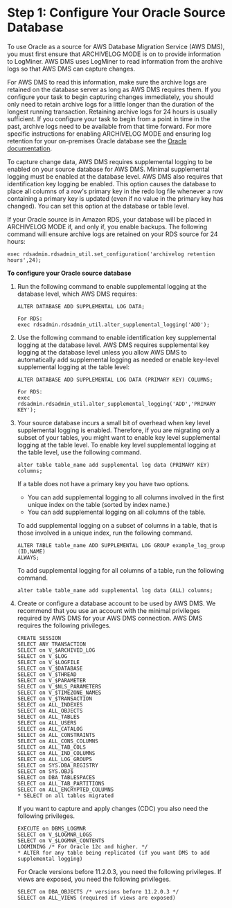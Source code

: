 # Step 1: Configure Your Oracle Source Database<a name="CHAP_On-PremOracle2Aurora.Steps.ConfigureOracle"></a>

To use Oracle as a source for AWS Database Migration Service \(AWS DMS\), you must first ensure that ARCHIVELOG MODE is on to provide information to LogMiner\. AWS DMS uses LogMiner to read information from the archive logs so that AWS DMS can capture changes\. 

For AWS DMS to read this information, make sure the archive logs are retained on the database server as long as AWS DMS requires them\. If you configure your task to begin capturing changes immediately, you should only need to retain archive logs for a little longer than the duration of the longest running transaction\. Retaining archive logs for 24 hours is usually sufficient\. If you configure your task to begin from a point in time in the past, archive logs need to be available from that time forward\. For more specific instructions for enabling ARCHIVELOG MODE and ensuring log retention for your on\-premises Oracle database see the [Oracle documentation](https://community.oracle.com/thread/3717174)\. 

To capture change data, AWS DMS requires supplemental logging to be enabled on your source database for AWS DMS\. Minimal supplemental logging must be enabled at the database level\. AWS DMS also requires that identification key logging be enabled\. This option causes the database to place all columns of a row's primary key in the redo log file whenever a row containing a primary key is updated \(even if no value in the primary key has changed\)\. You can set this option at the database or table level\.

If your Oracle source is in Amazon RDS, your database will be placed in ARCHIVELOG MODE if, and only if, you enable backups\. The following command will ensure archive logs are retained on your RDS source for 24 hours:

```
exec rdsadmin.rdsadmin_util.set_configuration('archivelog retention hours',24);
```

**To configure your Oracle source database**

1. Run the following command to enable supplemental logging at the database level, which AWS DMS requires:

   ```
   ALTER DATABASE ADD SUPPLEMENTAL LOG DATA;
   
   For RDS:
   exec rdsadmin.rdsadmin_util.alter_supplemental_logging('ADD');
   ```

1. Use the following command to enable identification key supplemental logging at the database level\. AWS DMS requires supplemental key logging at the database level unless you allow AWS DMS to automatically add supplemental logging as needed or enable key\-level supplemental logging at the table level:

   ```
   ALTER DATABASE ADD SUPPLEMENTAL LOG DATA (PRIMARY KEY) COLUMNS;
   
   For RDS:
   exec rdsadmin.rdsadmin_util.alter_supplemental_logging('ADD','PRIMARY KEY');
   ```

1. Your source database incurs a small bit of overhead when key level supplemental logging is enabled\. Therefore, if you are migrating only a subset of your tables, you might want to enable key level supplemental logging at the table level\. To enable key level supplemental logging at the table level, use the following command\.

   ```
   alter table table_name add supplemental log data (PRIMARY KEY) columns;
   ```

   If a table does not have a primary key you have two options\.
   + You can add supplemental logging to all columns involved in the first unique index on the table \(sorted by index name\.\) 
   + You can add supplemental logging on all columns of the table\. 

   To add supplemental logging on a subset of columns in a table, that is those involved in a unique index, run the following command\.

   ```
   ALTER TABLE table_name ADD SUPPLEMENTAL LOG GROUP example_log_group (ID,NAME) 
   ALWAYS;
   ```

   To add supplemental logging for all columns of a table, run the following command\.

   ```
   alter table table_name add supplemental log data (ALL) columns;                       
   ```

1. Create or configure a database account to be used by AWS DMS\. We recommend that you use an account with the minimal privileges required by AWS DMS for your AWS DMS connection\. AWS DMS requires the following privileges\. 

   ```
   CREATE SESSION
   SELECT ANY TRANSACTION
   SELECT on V_$ARCHIVED_LOG
   SELECT on V_$LOG
   SELECT on V_$LOGFILE
   SELECT on V_$DATABASE
   SELECT on V_$THREAD
   SELECT on V_$PARAMETER
   SELECT on V_$NLS_PARAMETERS
   SELECT on V_$TIMEZONE_NAMES
   SELECT on V_$TRANSACTION
   SELECT on ALL_INDEXES
   SELECT on ALL_OBJECTS
   SELECT on ALL_TABLES
   SELECT on ALL_USERS
   SELECT on ALL_CATALOG
   SELECT on ALL_CONSTRAINTS
   SELECT on ALL_CONS_COLUMNS
   SELECT on ALL_TAB_COLS
   SELECT on ALL_IND_COLUMNS
   SELECT on ALL_LOG_GROUPS
   SELECT on SYS.DBA_REGISTRY
   SELECT on SYS.OBJ$
   SELECT on DBA_TABLESPACES
   SELECT on ALL_TAB_PARTITIONS
   SELECT on ALL_ENCRYPTED_COLUMNS
   * SELECT on all tables migrated
   ```

   If you want to capture and apply changes \(CDC\) you also need the following privileges\.

   ```
   EXECUTE on DBMS_LOGMNR 
   SELECT on V_$LOGMNR_LOGS
   SELECT on V_$LOGMNR_CONTENTS
   LOGMINING /* For Oracle 12c and higher. */
   * ALTER for any table being replicated (if you want DMS to add supplemental logging)
   ```

   For Oracle versions before 11\.2\.0\.3, you need the following privileges\. If views are exposed, you need the following privileges\.

   ```
   SELECT on DBA_OBJECTS /* versions before 11.2.0.3 */
   SELECT on ALL_VIEWS (required if views are exposed)
   ```